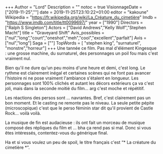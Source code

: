 +++
Author = "Lord"
Description = ""
notoc = true
VisionnageDate = ["2019-11-25",""]
date = 2019-11-25T23:10:22+01:00
editor = "kakoune"
Wikipedia = "https://fr.wikipedia.org/wiki/La_Créature_du_cimetière"
Imdb = "https://www.imdb.com/title/tt0099697/"
year = ["1990"]
Directors = ["Ralph S Singleton"]
Actors = ["David Andrews","Kelly Wolf","Stephen Macht"]
title = "Graveyard Shift"
Avis_possibles = ["nul","long","court","oneshot","meh","cool","excellent","parfait"]
Avis = ["nul","long"] 
Saga = [""]
TopWords = [ "stephen king", "surnaturel", "monstre","horreur"]
+++
Une tannée ce film.
Pas mal d'élément Kingesque : une grosse machine, du surnaturel, des personnages un poil fou mais c'est vraiment nul.

Bien qu'il ne dure qu'un peu moins d'une heure et demi, c'est long.
Le rythme est clairement inégal et certaines scènes qui ne font pas avancer l'histoire ni ne pose vraiment l'ambiance s'étalent en longueur.
Les personnages sont 100% clichés et autant les décors extérieurs ça va c'est joli, mais dans la seconde moitié du film… arg c'est moche et répétitif.

Les réactions des persos sont … navrantes.
Bref, c'est clairement pas un bon moment.
Et le casting ne remonte pas le niveau.
La seule petite pépite (microscopique) c'est que le perso féminin star dit qu'il provient de Castle Rock… voilà voilà.

La musique de fin est audacieuse : ils ont fait un morceau de musique composé des répliques du film et … bha ça rend pas si mal.
Donc si vous êtes intéressés, contentez-vous du générique final.

Ha et si vous voulez un peu de spoil, le titre français c'est “* La créature du cimetière *”.
